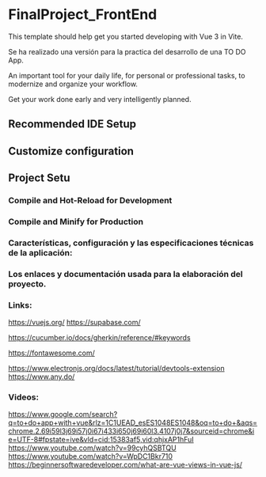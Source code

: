 # FinalProject_FrontEnd

This template should help get you started developing with Vue 3 in Vite.

Se ha realizado una versión para la practica del desarrollo de una TO DO App.

An important tool for your daily life, for personal or professional tasks, to modernize and organize your workflow.

Get your work done early and very intelligently planned.


## Recommended IDE Setup
## Customize configuration
## Project Setu
### Compile and Hot-Reload for Development
### Compile and Minify for Production

### Características, configuración y las especificaciones técnicas de la aplicación:



### Los enlaces y documentación usada para la elaboración del proyecto.

### Links:
https://vuejs.org/
https://supabase.com/

https://cucumber.io/docs/gherkin/reference/#keywords

https://fontawesome.com/

https://www.electronjs.org/docs/latest/tutorial/devtools-extension
https://www.any.do/

### Videos:
https://www.google.com/search?q=to+do+app+with+vue&rlz=1C1UEAD_esES1048ES1048&oq=to+do+&aqs=chrome.2.69i59l3j69i57j0i67i433i650j69i60l3.4107j0j7&sourceid=chrome&ie=UTF-8#fpstate=ive&vld=cid:15383af5,vid:qhjxAP1hFuI
https://www.youtube.com/watch?v=99cyhQSBTQU
https://www.youtube.com/watch?v=WpDC1Bkr710
https://beginnersoftwaredeveloper.com/what-are-vue-views-in-vue-js/
